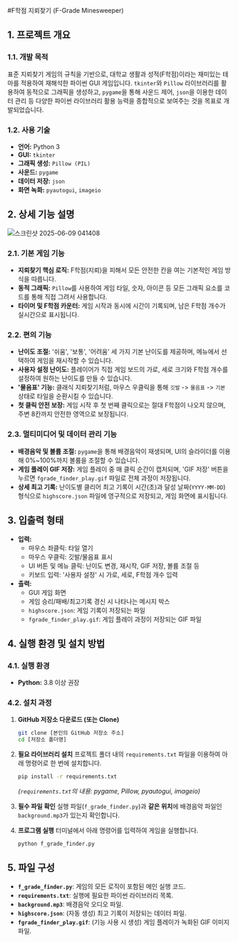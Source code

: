 #F학점 지뢰찾기 (F-Grade Minesweeper)

## 1. 프로젝트 개요

### 1.1. 개발 목적
표준 지뢰찾기 게임의 규칙을 기반으로, 대학교 생활과 성적(F학점)이라는 재미있는 테마를 적용하여 재해석한 파이썬 GUI 게임입니다. `tkinter`와 `Pillow` 라이브러리를 활용하여 동적으로 그래픽을 생성하고, `pygame`을 통해 사운드 제어, `json`을 이용한 데이터 관리 등 다양한 파이썬 라이브러리 활용 능력을 종합적으로 보여주는 것을 목표로 개발되었습니다.

### 1.2. 사용 기술
- **언어:** Python 3
- **GUI:** `tkinter`
- **그래픽 생성:** `Pillow (PIL)`
- **사운드:** `pygame`
- **데이터 저장:** `json`
- **화면 녹화:** `pyautogui`, `imageio`

## 2. 상세 기능 설명

![스크린샷 2025-06-09 041408](https://github.com/user-attachments/assets/41595c47-82e6-460c-9b58-7fb649210429)



### 2.1. 기본 게임 기능
- **지뢰찾기 핵심 로직:** F학점(지뢰)을 피해서 모든 안전한 칸을 여는 기본적인 게임 방식을 따릅니다.
- **동적 그래픽:** `Pillow`를 사용하여 게임 타일, 숫자, 아이콘 등 모든 그래픽 요소를 코드를 통해 직접 그려서 사용합니다.
- **타이머 및 F학점 카운터:** 게임 시작과 동시에 시간이 기록되며, 남은 F학점 개수가 실시간으로 표시됩니다.

### 2.2. 편의 기능
- **난이도 조절:** '쉬움', '보통', '어려움' 세 가지 기본 난이도를 제공하며, 메뉴에서 선택하여 게임을 재시작할 수 있습니다.
- **사용자 설정 난이도:** 플레이어가 직접 게임 보드의 가로, 세로 크기와 F학점 개수를 설정하여 원하는 난이도를 만들 수 있습니다.
- **'물음표' 기능:** 클래식 지뢰찾기처럼, 마우스 우클릭을 통해 `깃발` -> `물음표` -> `기본` 상태로 타일을 순환시킬 수 있습니다.
- **첫 클릭 안전 보장:** 게임 시작 후 첫 번째 클릭으로는 절대 F학점이 나오지 않으며, 주변 8칸까지 안전한 영역으로 보장됩니다.

### 2.3. 멀티미디어 및 데이터 관리 기능
- **배경음악 및 볼륨 조절:** `pygame`을 통해 배경음악이 재생되며, UI의 슬라이더를 이용해 0%~100%까지 볼륨을 조절할 수 있습니다.
- **게임 플레이 GIF 저장:** 게임 플레이 중 매 클릭 순간이 캡처되며, 'GIF 저장' 버튼을 누르면 `fgrade_finder_play.gif` 파일로 전체 과정이 저장됩니다.
- **상세 최고 기록:** 난이도별 클리어 최고 기록이 시간(초)과 달성 날짜(`YYYY-MM-DD`) 형식으로 `highscore.json` 파일에 영구적으로 저장되고, 게임 화면에 표시됩니다.

## 3. 입출력 형태

- **입력:**
    - 마우스 좌클릭: 타일 열기
    - 마우스 우클릭: 깃발/물음표 표시
    - UI 버튼 및 메뉴 클릭: 난이도 변경, 재시작, GIF 저장, 볼륨 조절 등
    - 키보드 입력: '사용자 설정' 시 가로, 세로, F학점 개수 입력
- **출력:**
    - GUI 게임 화면
    - 게임 승리/패배/최고기록 경신 시 나타나는 메시지 박스
    - `highscore.json`: 게임 기록이 저장되는 파일
    - `fgrade_finder_play.gif`: 게임 플레이 과정이 저장되는 GIF 파일

## 4. 실행 환경 및 설치 방법

### 4.1. 실행 환경
- **Python:** 3.8 이상 권장

### 4.2. 설치 과정
1. **GitHub 저장소 다운로드 (또는 Clone)**
   ```bash
   git clone [본인의 GitHub 저장소 주소]
   cd [저장소 폴더명]
   ```

2. **필요 라이브러리 설치**
   프로젝트 폴더 내의 `requirements.txt` 파일을 이용하여 아래 명령어로 한 번에 설치합니다.
   ```bash
   pip install -r requirements.txt
   ```
   *(`requirements.txt`의 내용: pygame, Pillow, pyautogui, imageio)*

3. **필수 파일 확인**
   실행 파일(`f_grade_finder.py`)과 **같은 위치**에 배경음악 파일인 `background.mp3`가 있는지 확인합니다.
   
4. **프로그램 실행**
   터미널에서 아래 명령어를 입력하여 게임을 실행합니다.
   ```bash
   python f_grade_finder.py
   ```

## 5. 파일 구성

- **`f_grade_finder.py`**: 게임의 모든 로직이 포함된 메인 실행 코드.
- **`requirements.txt`**: 실행에 필요한 파이썬 라이브러리 목록.
- **`background.mp3`**: 배경음악 오디오 파일.
- **`highscore.json`**: (자동 생성) 최고 기록이 저장되는 데이터 파일.
- **`fgrade_finder_play.gif`**: (기능 사용 시 생성) 게임 플레이가 녹화된 GIF 이미지 파일.
